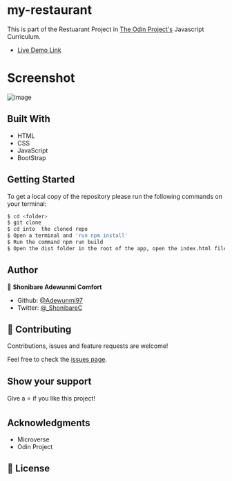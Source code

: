# my-restaurant

This is part of the Restuarant Project in [The Odin Project's](https://www.theodinproject.com/courses/javascript/lessons/restaurant-page?ref=lnav) Javascript Curriculum.


- [Live Demo Link](https://raw.githack.com/Adewunmi97/my-restaurant/feature/dist/index.html)

# Screenshot

![image](https://user-images.githubusercontent.com/60876346/121541317-191b6000-c9ff-11eb-8eea-db7a625d4169.png)


## Built With

- HTML
- CSS
- JavaScript
- BootStrap

## Getting Started

To get a local copy of the repository please run the following commands on your terminal:

```bash
$ cd <folder>
$ git clone
$ cd into  the cloned repo
$ Open a terminal and 'run npm install'
$ Run the command npm run build
$ Open the dist folder in the root of the app, open the index.html file with a browser(Chrome, Firefox...)
```

## Author

👤 **Shonibare Adewunmi Comfort**

- Github: [@Adewunmi97](https://github.com/Adewunmi97)
- Twitter: [@_ShonibareC](https://twitter.com/_ShonibareC)

## 🤝 Contributing

Contributions, issues and feature requests are welcome!

Feel free to check the [issues page](https://github.com/Adewunmi97/my-restaurant/issues).

## Show your support

Give a ⭐️ if you like this project!

## Acknowledgments

- Microverse
- Odin Project

## 📝 License